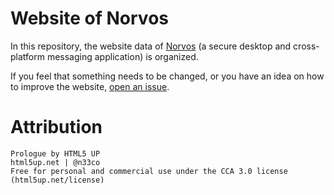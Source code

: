 # Website of Norvos

In this repository, the website data of [Norvos](https://github.com/connorlanigan/norvos) (a secure desktop and cross-platform messaging application) is organized.

If you feel that something needs to be changed, or you have an idea on how to improve the website, [open an issue](https://github.com/connorlanigan/norvos-website/issues/new).


# Attribution
```
Prologue by HTML5 UP
html5up.net | @n33co
Free for personal and commercial use under the CCA 3.0 license (html5up.net/license)
```
